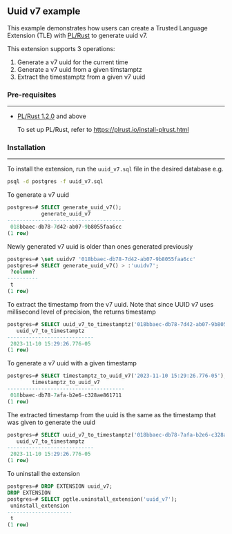 ## Uuid v7 example

This example demonstrates how users can create a Trusted Language Extension (TLE) with [PL/Rust](https://github.com/tcdi/plrust) to generate uuid v7.

This extension supports 3 operations:
1. Generate a v7 uuid for the current time
2. Generate a v7 uuid from a given timstamptz
3. Extract the timestamptz from a given v7 uuid


### Pre-requisites
---
- [PL/Rust 1.2.0](https://github.com/tcdi/plrust/tree/v1.2.0) and above

    To set up PL/Rust, refer to https://plrust.io/install-plrust.html


### Installation
---
To install the extension, run the `uuid_v7.sql` file in the desired database
e.g.

```sh
psql -d postgres -f uuid_v7.sql
```

To generate a v7 uuid
```sql
postgres=# SELECT generate_uuid_v7();
           generate_uuid_v7
--------------------------------------
 018bbaec-db78-7d42-ab07-9b8055faa6cc
(1 row)
```

Newly generated v7 uuid is older than ones generated previously
```sql
postgres=# \set uuidv7 '018bbaec-db78-7d42-ab07-9b8055faa6cc'
postgres=# SELECT generate_uuid_v7() > :'uuidv7';
 ?column?
----------
 t
(1 row)
```

To extract the timestamp from the v7 uuid. Note that since UUID v7 uses millisecond level of precision, the returns timestamp 
```sql
postgres=# SELECT uuid_v7_to_timestamptz('018bbaec-db78-7d42-ab07-9b8055faa6cc');
   uuid_v7_to_timestamptz
----------------------------
 2023-11-10 15:29:26.776-05
(1 row)
```

To generate a v7 uuid with a given timestamp
```sql
postgres=# SELECT timestamptz_to_uuid_v7('2023-11-10 15:29:26.776-05');
        timestamptz_to_uuid_v7
--------------------------------------
 018bbaec-db78-7afa-b2e6-c328ae861711
(1 row)
```

The extracted timestamp from the uuid is the same as the timestamp that was given to generate the uuid 
```sql
postgres=# SELECT uuid_v7_to_timestamptz('018bbaec-db78-7afa-b2e6-c328ae861711');
   uuid_v7_to_timestamptz
----------------------------
 2023-11-10 15:29:26.776-05
(1 row)
```

To uninstall the extension
```sql
postgres=# DROP EXTENSION uuid_v7;
DROP EXTENSION
postgres=# SELECT pgtle.uninstall_extension('uuid_v7');
 uninstall_extension
---------------------
 t
(1 row)
```
